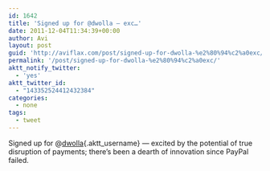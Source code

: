 ```yaml
---
id: 1642
title: 'Signed up for @dwolla — exc…'
date: 2011-12-04T11:34:39+00:00
author: Avi
layout: post
guid: 'http://aviflax.com/post/signed-up-for-dwolla-%e2%80%94%c2%a0exc/'
permalink: '/post/signed-up-for-dwolla-%e2%80%94%c2%a0exc/'
aktt_notify_twitter:
  - 'yes'
aktt_twitter_id:
  - "143352524412432384"
categories:
  - none
tags:
  - tweet
---
```

Signed up for @[dwolla](http://twitter.com/dwolla){.aktt_username} — excited by the potential of true disruption of payments; there’s been a dearth of innovation since PayPal failed.